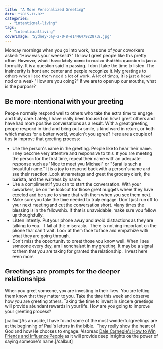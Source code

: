 ```yaml
---
title: "A More Personalized Greeting"
date: "2015-11-02"
categories: 
  - "intentional-living"
tags: 
  - "intentionalliving"
coverImage: "Sydney-Day-2-048-e1446479228738.jpg"
---
```


Monday mornings when you go into work, has one of your coworkers asked: "How was your weekend?" I know I greet people like this pretty often. However, what I have lately come to realize that this question is just a formality. It is a question said in passing. I don't take the time to listen. The insincerity is front and center and people recognize it. My greetings to others when I see them need a lot of work. A lot of times, it is just a head nod or a weak "How are you doing?" If we are to open up our mouths, what is the purpose?

## Be more intentional with your greeting

People normally respond well to others who take the extra time to engage and truly care. Lately, I have really been focused on how I greet others and have had more positive conversations as a result. With a great greeting, people respond in kind and bring out a smile, a kind word in return, or both which makes for a better world, wouldn't you agree? Here are a couple of tips to improve that greeting process:

- Use the person's name in the greeting. People like to hear their name. They become very attentive and responsive to this. If you are meeting the person for the first time, repeat their name with an adequate response such as "Nice to meet you Michael" or "Sarai is such a beautiful name." It is a joy to respond back with a person's name and see their reaction. Look at nametags and greet the grocery clerk, the barista, and the waitress by name.
- Use a compliment if you can to start the conversation. With your coworkers, be on the lookout for those great nuggets where they have exceled and be sure to share that with them when you see them next.
- Make sure you take the time needed to truly engage. Don't just run off to your next meeting and cut the conversation short. Many times the blessing is in the fellowship. If that is unavoidable, make sure you follow up thoughtfully.
- Listen intently. Put your phone away and avoid distractions as they are talking to you.   I fail at this miserably.  There is nothing important on the phone that can't wait. Look at them face to face and empathize with what they are going through.
- Don't miss the opportunity to greet those you know well. When I see someone every day, am I nonchalant in my greeting. It may be a signal to them that you are taking for granted the relationship.  Invest here even more.

## Greetings are prompts for the deeper relationships

When you greet someone, you are investing in their lives. You are letting them know that they matter to you. Take the time this week and observe how you are greeting others. Taking the time to invest in sincere greetings will provide abundant rewards in your life. How are you going to improve your greeting process?

\[callout\]As an aside, I have found some of the most wonderful greetings are at the beginning of Paul's letters in the bible.  They really show the heart of God and how He chooses to engage. Alsoread [Dale Carnegie's How to Win Friends and Influence People](http://www.dalecarnegie.com/about-us/dale-carnegie-books/) as it will provide deep insights on the power of saying someone's name.\[/callout\]
